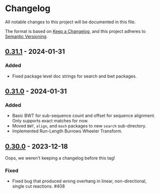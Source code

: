 # Changelog

All notable changes to this project will be documented in this file.

The format is based on [Keep a Changelog](https://keepachangelog.com/en/1.0.0/),
and this project adheres to [Semantic Versioning](https://semver.org/spec/v2.0.0.html).

## [0.31.1] - 2024-01-31

### Added
- Fixed package level doc strings for search and bwt packages.

[0.31.1]: https://github.com/TimothyStiles/poly/releases/tag/v0.31.0

## [0.31.0] - 2024-01-31

### Added
- Basic BWT for sub-sequence count and offset for sequence alignment. Only supports exact matches for now.
- Moved `BWT`, `align`, and `mash` packages to new `search` sub-directory.
- Implemented Run-Length Burrows Wheeler Transform.

[0.31.0]: https://github.com/TimothyStiles/poly/releases/tag/v0.31.0


## [0.30.0] - 2023-12-18
Oops, we weren't keeping a changelog before this tag!

### Fixed
-  Fixed bug that produced wrong overhang in linear, non-directional, single cut reactions. #408 

[0.30.0]: https://github.com/TimothyStiles/poly/releases/tag/v0.30.0

